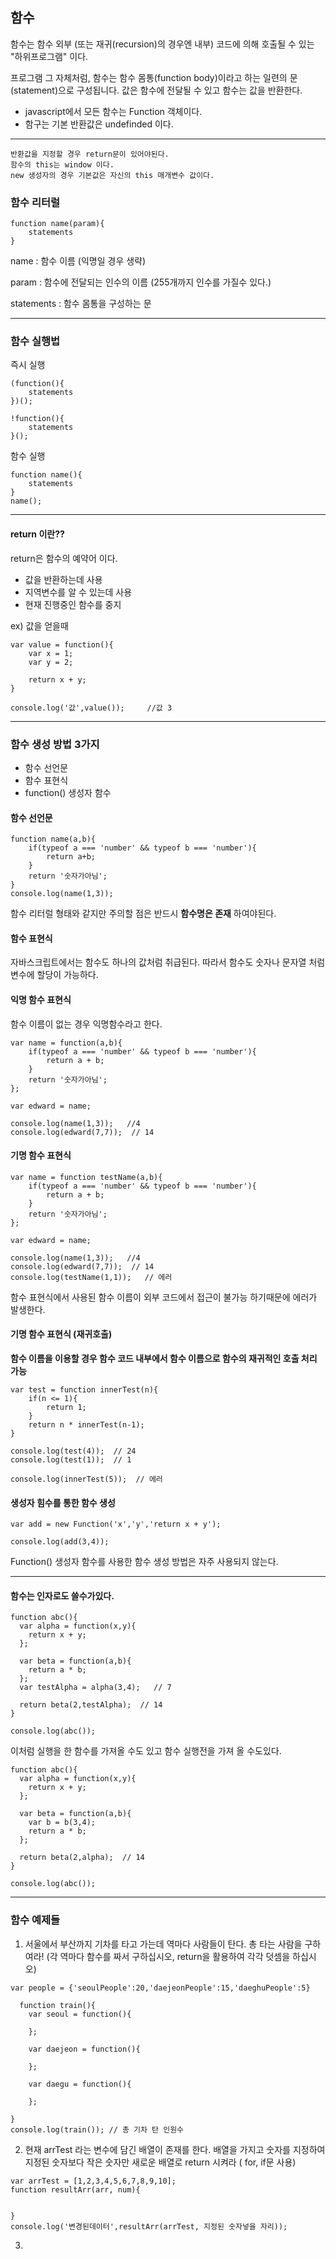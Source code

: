 ## 함수
함수는 함수 외부 (또는 재귀(recursion)의 경우엔 내부) 코드에 의해 호출될 수 있는 "하위프로그램" 이다. 

프로그램 그 자체처럼, 함수는 함수 몸통(function body)이라고 하는 일련의 문(statement)으로 구성됩니다. 값은 함수에 전달될 수 있고 함수는 값을 반환한다.

- javascript에서 모든 함수는 Function 객체이다.
- 함구는 기본 반환값은 undefinded 이다.

***

```
반환값을 지정할 경우 return문이 있어야된다.
함수의 this는 window 이다.
new 생성자의 경우 기본값은 자신의 this 매개변수 값이다.
```



### 함수 리터럴
```
function name(param){
	statements
}
```
name : 함수 이름 (익명일 경우 생략)

param : 함수에 전달되는 인수의 이름 (255개까지 인수를 가질수 있다.)

statements : 함수 몸통을 구성하는 문

***

### 함수 실행법
즉시 실행
```
(function(){	
	statements
})();
```
```
!function(){
	statements
}();
```
함수 실행
```
function name(){
	statements
}
name();
```
***

#### return 이란??

return은 함수의 예약어 이다.

- 값을 반환하는데 사용
- 지역변수를 알 수 있는데 사용
- 현재 진행중인 함수를 중지

ex) 값을 얻을때 
```
var value = function(){
	var x = 1;
	var y = 2;
	
	return x + y;
}

console.log('값',value());     //값 3

```

***

### 함수 생성 방법 3가지
- 함수 선언문
- 함수 표현식
- function() 생성자 함수



#### 함수 선언문
```
function name(a,b){
	if(typeof a === 'number' && typeof b === 'number'){
		return a+b;
	}
	return '숫자가아님';
}
console.log(name(1,3));

```
함수 리터럴 형태와 같지만 주의할 점은 반드시 **함수명은 존재** 하여야된다.


#### 함수 표현식

자바스크립트에서는 함수도 하나의 값처럼 취급된다. 따라서 함수도 숫자나 문자열 처럼 변수에 할당이 가능하다.

#### 익명 함수 표현식

함수 이름이 없는 경우 익명함수라고 한다.

```
var name = function(a,b){
	if(typeof a === 'number' && typeof b === 'number'){
		return a + b;
	}
	return '숫자가아님';
};

var edward = name;

console.log(name(1,3));   //4
console.log(edward(7,7));  // 14

```

#### 기명 함수 표현식

```
var name = function testName(a,b){
	if(typeof a === 'number' && typeof b === 'number'){
		return a + b;
	}
	return '숫자가아님';
};

var edward = name;

console.log(name(1,3));   //4
console.log(edward(7,7));  // 14
console.log(testName(1,1));   // 에러

```

함수 표현식에서 사용된 함수 이름이 외부 코드에서 접근이 불가능 하기때문에 에러가 발생한다.


#### 기명 함수 표현식 (재귀호출)

**함수 이름을 이용할 경우 함수 코드 내부에서 함수 이름으로 함수의 재귀적인 호출 처리 가능**


```
var test = function innerTest(n){
	if(n <= 1){
		return 1;
	}
	return n * innerTest(n-1);
}

console.log(test(4));  // 24
console.log(test(1));  // 1

console.log(innerTest(5));  // 에러

```


#### 생성자 힘수를 통한 함수 생성

```
var add = new Function('x','y','return x + y');

console.log(add(3,4));
```

Function() 생성자 함수를 사용한 함수 생성 방법은 자주 사용되지 않는다.

***

#### 함수는 인자로도 쓸수가있다.

```
function abc(){
  var alpha = function(x,y){
    return x + y;
  };

  var beta = function(a,b){
    return a * b;
  };
  var testAlpha = alpha(3,4);   // 7

  return beta(2,testAlpha);  // 14
}

console.log(abc());
```
이처럼 실행을 한 함수를 가져올 수도 있고 함수 실행전을 가져 올 수도있다.

```
function abc(){
  var alpha = function(x,y){
    return x + y;
  };

  var beta = function(a,b){
    var b = b(3,4);
    return a * b;
  };

  return beta(2,alpha);  // 14
}

console.log(abc());
```
***

### 함수 예제들

1. 서울에서 부산까지 기차를 타고 가는데 역마다 사람들이 탄다. 총 타는 사람을 구하여라! (각 역마다 함수를 짜서 구하십시오, return을 활용하여 각각 덧셈을 하십시오)

```
var people = {'seoulPeople':20,'daejeonPeople':15,'daeghuPeople':5}

  function train(){
    var seoul = function(){

    };

    var daejeon = function(){

    };

    var daegu = function(){

    };

}
console.log(train()); // 총 기차 탄 인원수
```


2. 현재 arrTest 라는 변수에 담긴 배열이 존재를 한다. 배열을 가지고 숫자를 지정하여 지정된 숫자보다 작은 숫자만 새로운 배열로 return 시켜라
( for, if문 사용)
```
var arrTest = [1,2,3,4,5,6,7,8,9,10];
function resultArr(arr, num){
  

}
console.log('변경된데이터',resultArr(arrTest, 지정된 숫자넣을 자리));

```

3.  